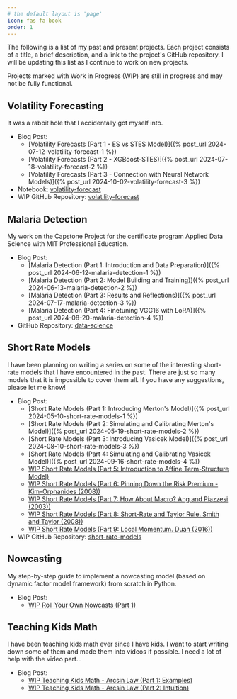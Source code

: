 ```yaml
---
# the default layout is 'page'
icon: fas fa-book
order: 1
---
```


The following is a list of my past and present projects. Each project consists of a title, a brief description, and a link to the project's GitHub repository. I will be updating this list as I continue to work on new projects.

Projects marked with Work in Progress (WIP) are still in progress and may not be fully functional.

## Volatility Forecasting
It was a rabbit hole that I accidentally got myself into.
 - Blog Post: 
   - [Volatility Forecasts (Part 1 - ES vs STES Model)]({% post_url 2024-07-12-volatility-forecast-1 %})
   - [Volatility Forecasts (Part 2 - XGBoost-STES)]({% post_url 2024-07-18-volatility-forecast-2 %})
   - [Volatility Forecasts (Part 3 - Connection with Neural Network Models)]({% post_url 2024-10-02-volatility-forecast-3 %})
 - Notebook: [volatility-forecast](https://github.com/steveya/volatility-forecast/blob/main/notebook/stes_volatility_forecast.ipynb)
 - WIP GitHub Repository: [volatility-forecast](https://github.com/steveya/volatility-forecast)

## Malaria Detection
My work on the Capstone Project for the certificate program Applied Data Science with MIT Professional Education. 
 - Blog Post: 
   - [Malaria Detection (Part 1: Introduction and Data Preparation)]({% post_url 2024-06-12-malaria-detection-1 %})
   - [Malaria Detection (Part 2: Model Building and Training)]({% post_url 2024-06-13-malaria-detection-2 %})
   - [Malaria Detection (Part 3: Results and Reflections)]({% post_url 2024-07-17-malaria-detection-3 %})
   - [Malaria Detection (Part 4: Finetuning VGG16 with LoRA)]({% post_url 2024-08-20-malaria-detection-4 %})
 - GitHub Repository: [data-science](https://github.com/steveya/data-science/blob/main/notebook/malaria-detection/malaria-detection.ipynb)

## Short Rate Models
I have been planning on writing a series on some of the interesting short-rate models that I have encountered in the past. There are just so many models that it is impossible to cover them all. If you have any suggestions, please let me know!
 - Blog Post: 
   - [Short Rate Models (Part 1: Introducing Merton's Model)]({% post_url 2024-05-10-short-rate-models-1 %})
   - [Short Rate Models (Part 2: Simulating and Calibrating Merton's Model)]({% post_url 2024-05-19-short-rate-models-2 %})
   - [Short Rate Models (Part 3: Introducing Vasicek Model)]({% post_url 2024-08-10-short-rate-models-3 %})
   - [Short Rate Models (Part 4: Simulating and Calibrating Vasicek Model)]({% post_url 2024-09-16-short-rate-models-4 %})
   - [WIP Short Rate Models (Part 5: Introduction to Affine Term-Structure Model)](#)
   - [WIP Short Rate Models (Part 6: Pinning Down the Risk Premium - Kim-Orphanides (2008))](#)
   - [WIP Short Rate Models (Part 7: How About Macro? Ang and Piazzesi (2003))](#)
   - [WIP Short Rate Models (Part 8: Short-Rate and Taylor Rule. Smith and Taylor (2008))](#)
   - [WIP Short Rate Models (Part 9: Local Momentum. Duan (2016))](#)
 - WIP GitHub Repository: [short-rate-models](https://github.com/steveya/short-rate-models)

## Nowcasting
My step-by-step guide to implement a nowcasting model (based on dynamic factor model framework) from scratch in Python.
 - Blog Post: 
   - [WIP Roll Your Own Nowcasts (Part 1)](#)

## Teaching Kids Math
I have been teaching kids math ever since I have kids. I want to start writing down some of them and made them into videos if possible. I need a lot of help with the video part...
 - Blog Post: 
   - [WIP Teaching Kids Math - Arcsin Law (Part 1: Examples)](#)
   - [WIP Teaching Kids Math - Arcsin Law (Part 2: Intuition)](#)